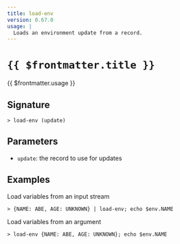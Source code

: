 ```yaml
---
title: load-env
version: 0.67.0
usage: |
  Loads an environment update from a record.
---
```


# <code>{{ $frontmatter.title }}</code>

<div style='white-space: pre-wrap;'>{{ $frontmatter.usage }}</div>

## Signature

```> load-env (update)```

## Parameters

 -  `update`: the record to use for updates

## Examples

Load variables from an input stream
```shell
> {NAME: ABE, AGE: UNKNOWN} | load-env; echo $env.NAME
```

Load variables from an argument
```shell
> load-env {NAME: ABE, AGE: UNKNOWN}; echo $env.NAME
```
